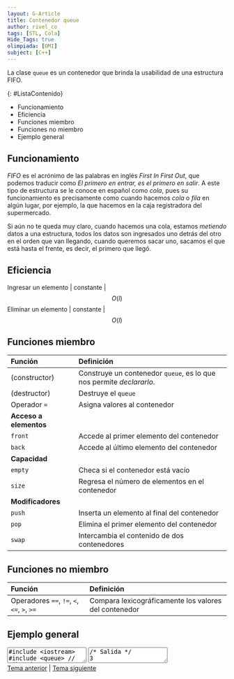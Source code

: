 ```yaml
---
layout: G-Article
title: Contenedor queue
author: rivel_co
tags: [STL, Cola]
Hide_Tags: true
olimpiada: [OMI]
subject: [C++]
---
```


La clase `queue` es un contenedor que brinda la usabilidad de una estructura FIFO.

{: #ListaContenido}
- Funcionamiento
- Eficiencia
- Funciones miembro
- Funciones no miembro
- Ejemplo general

## Funcionamiento

*FIFO* es el acrónimo de las palabras en inglés *First In First Out*, que podemos traducir como *El primero en entrar, es el primero en salir*. A este tipo de estructura se le conoce en español como *cola*, pues su funcionamiento es precisamente como cuando hacemos *cola* o *fila* en algún lugar, por ejemplo, la que hacemos en la caja registradora del supermercado.

Si aún no te queda muy claro, cuando hacemos una cola, estamos *metiendo* datos a una estructura, todos los datos son ingresados uno detrás del otro en el orden que van llegando, cuando queremos sacar uno, sacamos el que está hasta el frente, es decir, el primero que llegó.

## Eficiencia

Ingresar un elemento | constante | $$ O(l) $$
Eliminar un elemento | constante | $$ O(l) $$

## Funciones miembro

| Función			| Definición															|
|:------------------|:----------------------------------------------------------------------|
| (constructor)		| Construye un contenedor `queue`, es lo que nos permite *declararlo*.	|
| (destructor)		| Destruye el `queue`														|
| Operador `=`		| Asigna valores al contenedor											|
|                                 **Acceso a elementos**                                    |
| `front`			| Accede al primer elemento del contenedor								|
| `back`			| Accede al último elemento del contenedor								|
|                                     **Capacidad**                                         |
| `empty`			| Checa si el contenedor está vacío										|
| `size`			| Regresa el número de elementos en el contenedor						|
|                                   **Modificadores**                                       |
| `push` 			| Inserta un elemento al final del contenedor 							|
| `pop`				| Elimina el primer elemento del contenedor 							|
| `swap` 			| Intercambia el contenido de dos contenedores 							|

## Funciones no miembro

| Función           | Definición                                                            |
|:------------------|:----------------------------------------------------------------------|
| Operadores `==`, `!=`, `<`, `<=`, `>`, `>=` | Compara lexicográficamente los valores del contenedor |

## Ejemplo general

<textarea class="cpp">
#include &lt;iostream&gt;
#include &lt;queue&gt; // Libreria
using namespace std;

int main(){

	queue&lt;int&gt; cola;
	// Declaración de cola para elementos tipo 'int'

	cola.push(3);
	cola.push(14);
	cola.push(97);
	// Se ingresan datos

	cout << cola.front() << '\n';
	// Se muestra el primer elemento de la cola

	cout << cola.back() << '\n';
	// Se muestra el último elemento de la cola

	cout << cola.size() << '\n';
	// Se obtiene la cantidad de elementos almacenados

	cola.pop();
	// Se elimina el primer elemento de la estructura

	if (cola.empty()){
		// Se checa si la estructura está vacía
		cout << "La estructura esta vacia\n";
	} else {
		cout << "La estructura no esta vacia\n";
	}

	queue&lt;int&gt; otra;
	otra.push(32);
	otra.push(12);
	otra.push(1);

	cola.swap(otra);
	// Se intercambian contenidos

	cout << cola.size() << " " << otra.size() << '\n';
	
	return 0;
}</textarea>

<textarea class="output">
/* Salida */
3
97
3
La estructura no esta vacia
3 2</textarea>

<div class="Nav">
	<a href="{{ site.baseurl }}/C++/Estructuras/STL/String/">Tema anterior</a> | <a href="{{ site.baseurl }}/C++/Estructuras/STL/Stack/">Tema siguiente</a>
</div>